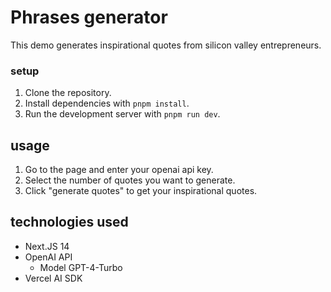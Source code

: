 # Phrases generator

This demo generates inspirational quotes from silicon valley entrepreneurs.

### setup

1. Clone the repository.
2. Install dependencies with `pnpm install`.
3. Run the development server with `pnpm run dev`.

## usage

1. Go to the page and enter your openai api key.
2. Select the number of quotes you want to generate.
3. Click "generate quotes" to get your inspirational quotes.

## technologies used 

- Next.JS 14
- OpenAI API
  - Model GPT-4-Turbo 
- Vercel AI SDK
